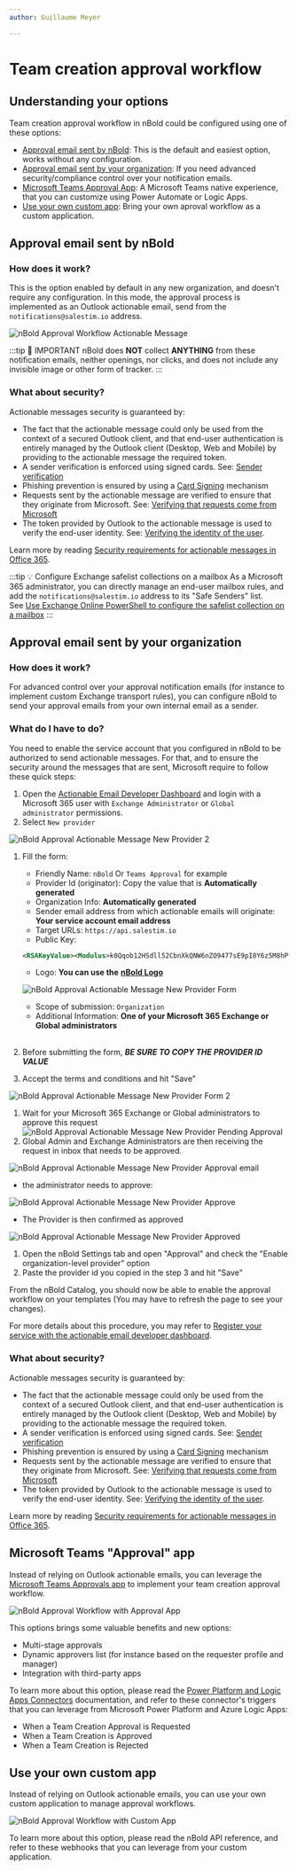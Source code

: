 ```yaml
---
author: Guillaume Meyer

---
```

# Team creation approval workflow

## Understanding your options

Team creation approval workflow in nBold could be configured using one of these options:

* [Approval email sent by nBold](#approval-email-sent-by-salestim): This is the default and easiest option, works without any configuration.
* [Approval email sent by your organization](#approval-email-sent-by-your-organization): If you need advanced security/compliance control over your notification emails.
* [Microsoft Teams Approval App](#microsoft-teams-approval-app): A Microsoft Teams native experience, that you can customize using Power Automate or Logic Apps.
* [Use your own custom app](#use-your-own-custom-app): Bring your own aproval workflow as a custom application.

## Approval email sent by nBold

### How does it work?

This is the option enabled by default in any new organization, and doesn't require any configuration. In this mode, the approval process is implemented as an Outlook actionable email, send from the `notifications@salestim.io` address.

![nBold Approval Workflow Actionable Message](/img/nocode/approval-actionable-message.png)

:::tip 📧 IMPORTANT
nBold does **NOT** collect **ANYTHING** from these notification emails, neither openings, nor clicks, and does not include any invisible image or other form of tracker.
:::

### What about security?

Actionable messages security is guaranteed by:

* The fact that the actionable message could only be used from the context of a secured Outlook client, and that end-user authentication is entirely managed by the Outlook client (Desktop, Web and Mobile) by providing to the actionable message the required token.
* A sender verification is enforced using signed cards. See: [Sender verification
  ](https://docs.microsoft.com/en-us/outlook/actionable-messages/security-requirements#sender-verification)
* Phishing prevention is ensured by using a [Card Signing](https://docs.microsoft.com/en-us/outlook/actionable-messages/security-requirements#signed-card-payloads) mechanism
* Requests sent by the actionable message are verified to ensure that they originate from Microsoft. See: [Verifying that requests come from Microsoft](https://docs.microsoft.com/en-us/outlook/actionable-messages/security-requirements#verifying-that-requests-come-from-microsoft)
* The token provided by Outlook to the actionable message is used to verify the end-user identity. See: [Verifying the identity of the user](https://docs.microsoft.com/en-us/outlook/actionable-messages/security-requirements#verifying-the-identity-of-the-user).

Learn more by reading [Security requirements for actionable messages in Office 365](https://docs.microsoft.com/en-us/outlook/actionable-messages/security-requirements).

:::tip 💡 Configure Exchange safelist collections on a mailbox
As a Microsoft 365 administrator, you can directly manage an end-user mailbox rules, and add the `notifications@salestim.io` address to its "Safe Senders" list.  
See [Use Exchange Online PowerShell to configure the safelist collection on a mailbox](https://docs.microsoft.com/en-us/microsoft-365/security/office-365-security/configure-junk-email-settings-on-exo-mailboxes?view=o365-worldwide#use-exchange-online-powershell-to-configure-the-safelist-collection-on-a-mailbox)
:::

## Approval email sent by your organization

### How does it work?

For advanced control over your approval notification emails (for instance to implement custom Exchange transport rules), you can configure nBold to send your approval emails from your own internal email as a sender.

### What do I have to do?

You need to enable the service account that you configured in nBold to be authorized to send actionable messages. For that, and to ensure the security around the messages that are sent, Microsoft require to follow these quick steps:

1. Open the [Actionable Email Developer Dashboard](https://aka.ms/publishoam) and login with a Microsoft 365 user with `Exchange Administrator` or `Global administrator` permissions.
2. Select `New provider`

![nBold Approval Actionable Message New Provider 2](/img/nocode/approval-actionable-message-new-provider-add.png)

1. Fill the form:
   * Friendly Name: `nBold` Or `Teams Approval` for example
   * Provider Id (originator): Copy the value that is **Automatically generated**
   * Organization Info: **Automatically generated**
   * Sender email address from which actionable emails will originate: **Your service account email address**
   * Target URLs: `https://api.salestim.io`
   * Public Key:

   ```xml
   <RSAKeyValue><Modulus>k0Qqob12HSdll52CbnXkQNW6nZO9477sE9pI8Y6z5M8hPtJinAf2r41Sxss3Y9oP1nzcfs3fHpi1AUjffyD44I2FxmqF+FGfgKsuWeYce/75Kb1QCEDOwTjP4kqgPD8NeJbWNIe2ZRRKilmxmmUZ6NErNEWvf8vzQvvpVeP9CLUIERuBxLlLlitjNTyCUjgTTkC+giKtmcxTnJ/lUav3erPsev8isS+IQwz6SaXCqj/eYnFkhM2ADF2UCL4ssgHEj6jYe4m8IyMQBgxxr4+4fziixn0uimGQqt54VbT4BToq7l7S8wSj3WNRwR7KBBWvo6pnx39fDMWazfLbe5NmsQ==</Modulus><Exponent>AQAB</Exponent></RSAKeyValue>
   ```
   * Logo: **You can use the** [**nBold Logo**](https://docs.nbold.co/Logo_degrade_noir@4x.png)

   ![nBold Approval Actionable Message New Provider Form](/img/nocode/approval-actionable-message-new-provider-form.png)
   * Scope of submission: `Organization`
   * Additional Information: **One of your Microsoft 365 Exchange or Global administrators**  
     <br/>
2. Before submitting the form, **_BE SURE TO COPY THE PROVIDER ID VALUE_**
3. Accept the terms and conditions and hit "Save"

![nBold Approval Actionable Message New Provider Form 2](/img/nocode/approval-actionable-message-new-provider-form-2.png)

1. Wait for your Microsoft 365 Exchange or Global administrators to approve this request
   ![nBold Approval Actionable Message New Provider Pending Approval](/img/nocode/approval-actionable-message-new-provider-pending-approval.png)
2. Global Admin and Exchange Administrators are then receiving the request in inbox that needs to be approved.

![nBold Approval Actionable Message New Provider Approval email](/img/nocode/approval-actionable-message-new-provider-approval-email.png)

* the administrator needs to approve:

![nBold Approval Actionable Message New Provider Approve](/img/nocode/approval-actionable-message-new-provider-approve.png)

* The Provider is then confirmed as approved

![nBold Approval Actionable Message New Provider Approved](/img/nocode/approval-actionable-message-new-provider-approved.png)

1. Open the nBold Settings tab and open "Approval" and check the "Enable organization-level provider" option
2. Paste the provider id you copied in the step 3 and hit "Save"

From the nBold Catalog, you should now be able to enable the approval workflow on your templates (You may have to refresh the page to see your changes).

For more details about this procedure, you may refer to [Register your service with the actionable email developer dashboard](https://docs.microsoft.com/en-us/outlook/actionable-messages/email-dev-dashboard).

### What about security?

Actionable messages security is guaranteed by:

* The fact that the actionable message could only be used from the context of a secured Outlook client, and that end-user authentication is entirely managed by the Outlook client (Desktop, Web and Mobile) by providing to the actionable message the required token.
* A sender verification is enforced using signed cards. See: [Sender verification
  ](https://docs.microsoft.com/en-us/outlook/actionable-messages/security-requirements#sender-verification)
* Phishing prevention is ensured by using a [Card Signing](https://docs.microsoft.com/en-us/outlook/actionable-messages/security-requirements#signed-card-payloads) mechanism
* Requests sent by the actionable message are verified to ensure that they originate from Microsoft. See: [Verifying that requests come from Microsoft](https://docs.microsoft.com/en-us/outlook/actionable-messages/security-requirements#verifying-that-requests-come-from-microsoft)
* The token provided by Outlook to the actionable message is used to verify the end-user identity. See: [Verifying the identity of the user](https://docs.microsoft.com/en-us/outlook/actionable-messages/security-requirements#verifying-the-identity-of-the-user).

Learn more by reading [Security requirements for actionable messages in Office 365](https://docs.microsoft.com/en-us/outlook/actionable-messages/security-requirements).

## Microsoft Teams "Approval" app

Instead of relying on Outlook actionable emails, you can leverage the [Microsoft Teams Approvals app](https://support.microsoft.com/en-us/office/what-is-approvals-a9a01c95-e0bf-4d20-9ada-f7be3fc283d3) to implement your team creation approval workflow.

![nBold Approval Workflow with Approval App](/img/nocode/approvals-app.png)

This options brings some valuable benefits and new options:

* Multi-stage approvals
* Dynamic approvers list (for instance based on the requester profile and manager)
* Integration with third-party apps

To learn more about this option, please read the [Power Platform and Logic Apps Connectors](/integrate-with-nbold/power-platform) documentation, and refer to these connector's triggers that you can leverage from Microsoft Power Platform and Azure Logic Apps:

* When a Team Creation Approval is Requested
* When a Team Creation is Approved
* When a Team Creation is Rejected

## Use your own custom app

Instead of relying on Outlook actionable emails, you can use your own custom application to manage approval workflows.

![nBold Approval Workflow with Custom App](/img/nocode/custom-approval.png)

To learn more about this option, please read the nBold API reference, and refer to these webhooks that you can leverage from your custom application.